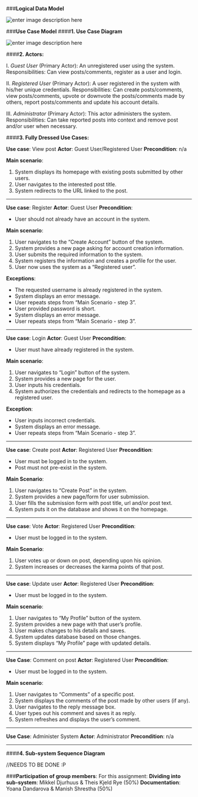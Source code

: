 ###**Logical Data Model**

![enter image description here](https://lh3.googleusercontent.com/dSab5TdOk7EGdpyLRvjyeeQw1X84oyNLr1kwZEqkZokImkodm4gAnUhVXiwPoM6NpTuIX0b2YuXpWg=s0 "Logical Data Model.png")

###**Use Case Model**
####**1. Use Case Diagram**

![enter image description here](https://lh3.googleusercontent.com/M4NVl0gdzoM78eAe94zzrysYX_my4YKz7PrWuuT6FDeDyU9i3o6ZAuEEhf557rly8PH7DVSIurYmgw=s0 "Hacker News Clone &#40;3&#41;.png")

####**2. Actors:**

I. *Guest User* (Primary Actor): An unregistered user using the system. 
Responsibilities: Can view posts/comments, register as a user and login.

II. *Registered User* (Primary Actor): A user registered in the system with his/her unique credentials. 
Responsibilities: Can create posts/comments, view posts/comments, upvote or downvote the posts/comments made by others, report posts/comments and update his account details.

III. *Administrator* (Primary Actor): This actor administers the system. 
Responsibilities: Can take reported posts into context and remove post and/or user when necessary.


####**3. Fully Dressed Use Cases:**

**Use case**: View post
**Actor**: Guest User/Registered User
**Precondition**: n/a

**Main scenario**:
1. System displays its homepage with existing posts submitted by other users.
2. User navigates to the interested post title.
3. System redirects to the URL linked to the post.

---

**Use case**: Register
**Actor**: Guest User
**Precondition**:

- User should not already have an account in the system.

**Main scenario**:
1. User navigates to the “Create Account” button of the system.
2. System provides a new page asking for account creation information.
3. User submits the required information to the system.
4. System registers the information and creates a profile for the user.
5. User now uses the system as a “Registered user”.

**Exceptions**:

- The requested username is already registered in the system.
- System displays an error message.
- User repeats steps from “Main Scenario - step 3”.
- User provided password is short.
- System displays an error message.
- User repeats steps from “Main Scenario - step 3”.


----------


**Use case**: Login
**Actor**: Guest User
**Precondition**:

- User must have already registered in the system.

**Main scenario**:
1. User navigates to “Login” button of the system.
2. System provides a new page for the user.
3. User inputs his credentials.
4. System authorizes the credentials and redirects to the homepage as a registered user.

**Exception**:

- User inputs incorrect credentials.
- System displays an error message.
- User repeats steps from “Main Scenario - step 3”.


----------


**Use case**: Create post
**Actor**: Registered User
**Precondition**: 

- User must be logged in to the system.
- Post must not pre-exist in the system.

**Main Scenario**:
1. User navigates to “Create Post” in the system.
2. System provides a new page/form for user submission.
3. User fills the submission form with post title, url and/or post text.
4. System puts it on the database and shows it on the homepage.


----------


**Use case**: Vote
**Actor**: Registered User
**Precondition**:

- User must be logged in to the system.

**Main Scenario**:
1. User votes up or down on post, depending upon his opinion.
2. System increases or decreases the karma points of that post.


----------


**Use case**: Update user
**Actor**: Registered User
**Precondition**:

- User must be logged in to the system.

**Main scenario**:
1. User navigates to “My Profile” button of the system.
2. System provides a new page with that user’s profile.
3. User makes changes to his details and saves.
4. System updates database based on those changes.
5. System displays “My Profile” page with updated details.


----------


**Use Case**: Comment on post
**Actor**: Registered User
**Precondition**:

- User must be logged in to the system.

**Main scenario**:
1. User navigates to “Comments” of a specific post.
2. System displays the comments of the post made by other users (if any).
3. User navigates to the reply message box.
4. User types out his comment and saves it as reply.
5. System refreshes and displays the user’s comment.


----------


**Use Case**: Administer System
**Actor**: Administrator
**Precondition**: n/a


----------
####**4. Sub-system Sequence Diagram**

//NEEDS TO BE DONE :P


###**Participation of group members**:
For this assignment:
**Dividing into sub-system**: Mikkel Djurhuus & Theis Kjeld Rye (50%)
**Documentation**: Yoana Dandarova & Manish Shrestha (50%)